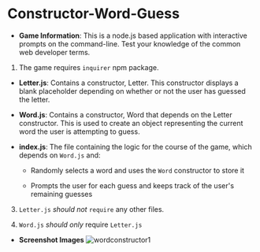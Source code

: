 # Constructor-Word-Guess

* **Game Information**: This is a node.js based application with interactive prompts on the command-line. Test your knowledge of the common web developer terms.

1. The game requires `inquirer` npm package.


* **Letter.js**: Contains a constructor, Letter. This constructor displays a blank placeholder depending on whether or not the user has guessed the letter. 

* **Word.js**: Contains a constructor, Word that depends on the Letter constructor. This is used to create an object representing the current word the user is attempting to guess. 

* **index.js**: The file containing the logic for the course of the game, which depends on `Word.js` and:

  * Randomly selects a word and uses the `Word` constructor to store it

  * Prompts the user for each guess and keeps track of the user's remaining guesses

3. `Letter.js` *should not* `require` any other files.

4. `Word.js` *should only* require `Letter.js`

* **Screenshot Images**
![wordconstructor1](https://user-images.githubusercontent.com/46613441/55924377-aec8c400-5bd7-11e9-9463-4011b1d5d75a.png)

